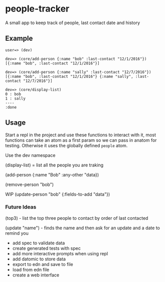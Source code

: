 # people-tracker

A small app to keep track of people, last contact date and history

## Example

```
user=> (dev)

dev=> (core/add-person {:name "bob" :last-contact "12/1/2016"})
[{:name "bob", :last-contact "12/1/2016"}]

dev=> (core/add-person {:name "sally" :last-contact "12/7/2016"})
[{:name "bob", :last-contact "12/1/2016"} {:name "sally", :last-contact "12/7/2016"}]

dev=> (core/display-list)
0 : bob
1 : sally
----
:done
```

## Usage

Start a repl in the project and use these functions to interact with it, most functions can take an atom as a first param so we can pass in anatom for testing. Otherwise it uses the globally defined `people` atom.

Use the dev namespace

(display-list) = list all the people you are traking

(add-person {:name "Bob" :any-other "data})

(remove-person "bob")

WIP (update-person "bob" {:fields-to-add "data"}) 

### Future Ideas

(top3) - list the top three people to contact by order of last contacted

(update "name") - finds the name and then ask for an update and a date to remind you 
* add spec to validate data
* create generated tests with spec
* add more interactive prompts when using repl 
* add datomic to store data
* export to edn and save to file
* load from edn file
* create a web interface 







